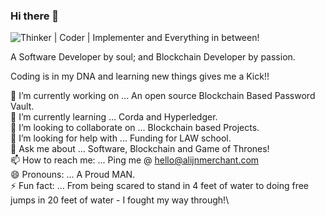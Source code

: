 ### Hi there 👋


![Thinker | Coder | Implementer and Everything in between!](https://github.com/alijnmerchant21/alijnmerchant21/blob/master/Animated-GIF-original.gif)

A Software Developer by soul; and Blockchain Developer by passion.

Coding is in my DNA and learning new things gives me a Kick!!

🔭 I’m currently working on ... An open source Blockchain Based Password Vault.\
🌱 I’m currently learning ... Corda and Hyperledger.\
👯 I’m looking to collaborate on ... Blockchain based Projects.\
🤔 I’m looking for help with ... Funding for LAW school.\
💬 Ask me about ... Software, Blockchain and Game of Thrones!\
📫 How to reach me: ... Ping me @ hello@alijnmerchant.com\
😄 Pronouns: ... A Proud MAN.\
⚡ Fun fact: ... From being scared to stand in 4 feet of water to doing free jumps in 20 feet of water - I fought my way through!\
